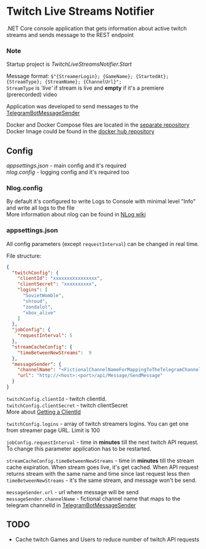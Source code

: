 Twitch Live Streams Notifier
===
.NET Core console application that gets information about active twitch streams and sends message to the REST endpoint  

### **Note**
Startup project is _TwitchLiveStreamsNotifier.Start_

Message format: `$"{StreamerLogin}; {GameName}; {StartedAt}; {StreamType}; {StreamName}; {ChannelUrl}";`  
`StreamType` is _'live'_ if stream is live and **empty** if it's a premiere (prerecorded) video  

Application was developed to send messages to the [TelegramBotMessageSender](https://github.com/Sebreiro/TelegramBotMessageSender)

Docker and Docker Compose files are located in the [separate repository](https://github.com/Sebreiro/TwitchLiveStreamsNotifier_docker)  
Docker Image could be found in the [docker hub repository](https://hub.docker.com/r/sebreiro/twitchlivestreamsnotifier_docker)

## **Config**

_appsettings.json_  - main config and it's required  
_nlog.config_  - logging config and it's required too

### **Nlog.config**
By default it's configured to write Logs to Console with minimal level "Info" and write all logs to the file  
More information about nlog can be found in [NLog wiki](https://github.com/NLog/NLog/wiki)

### **appsettings.json**
All config parameters (except `requestInterval`) can be changed in real time.

File structure:  
~~~JSON
{
  "twitchConfig": {
    "clientId": "xxxxxxxxxxxxxxxx",
    "clientSecret": "xxxxxxxxxx",
    "logins": [
      "SovietWomble",
      "shroud",
      "zondalol",
      "xbox_alive"
    ]
  },
  "jobConfig": {
    "requestInterval": 5
  },
  "streamCacheConfig": {
    "timeBetweenNewStreams":  9
  },
  "messageSender": {
    "channelName": "<FictionalChannelNameForMappingToTheTelegramChannelId>",
    "url": "http://<host>:<port>/api/Message/SendMessage"
  }
}
~~~

`twitchConfig.clientId` - twitch clientId.  
`twitchConfig.clientSecret` - twitch clientSecret  
More about [Getting a ClientId](https://dev.twitch.tv/docs/v5/#getting-a-client-id)

`twitchConfig.logins` - array of twitch streamers logins. You can get one from streamer page URL. Limit is 100

`jobConfig.requestInterval` - time in **minutes** till the next twitch API request. To change this parameter application has to be restarted.

`streamCacheConfig.timeBetweenNewStreams` - time in **minutes** till the stream cache expiration. When stream goes live, it's get cached. When API request returns stream with the same name and time since last request less then `timeBetweenNewStreams` - it's the same stream, and message won't be send.

`messageSender.url` - url where message will be send
`messageSender.channelName` - fictional channel name that maps to the telegram channelId in [TelegramBotMessageSender](https://github.com/Sebreiro/TelegramBotMessageSender)

TODO
---
  - Cache twitch Games and Users to reduce number of twitch API requests